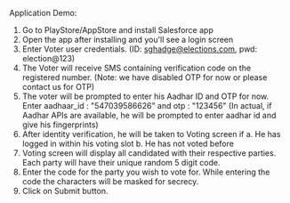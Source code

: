 Application Demo:

1. Go to PlayStore/AppStore and install Salesforce app
2.	Open the app after installing and you'll see a login screen
3.	Enter Voter user credentials. (ID: sghadge@elections.com, pwd: election@123)
4.	The Voter will receive SMS containing verification code on the registered number. (Note: we have disabled OTP for now or please contact us for OTP)
5.	The voter will be prompted to enter his Aadhar ID and OTP for now. Enter aadhaar_id : "547039586626" and otp : "123456" (In actual, if Aadhar APIs are available, he will be prompted to enter aadhar id and give his fingerprints)
6.	After identity verification, he will be taken to Voting screen if 
	a. He has logged in within his voting slot
	b. He has not voted before
7. Voting screen will display all candidated with their respective parties. Each party will have their unique random 5 digit code.
8. Enter the code for the party you wish to vote for. While entering the code the characters will be masked for secrecy.
9. Click on Submit button. 
